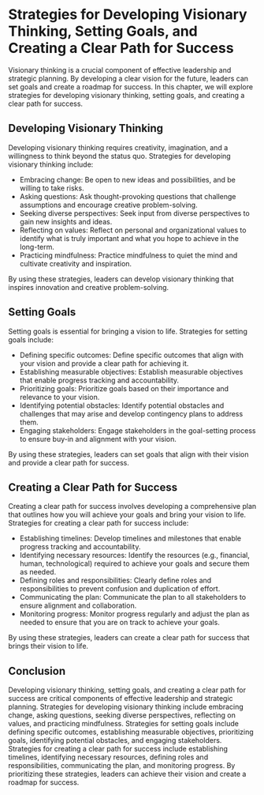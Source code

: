 # Strategies for Developing Visionary Thinking, Setting Goals, and Creating a Clear Path for Success

Visionary thinking is a crucial component of effective leadership and strategic planning. By developing a clear vision for the future, leaders can set goals and create a roadmap for success. In this chapter, we will explore strategies for developing visionary thinking, setting goals, and creating a clear path for success.

Developing Visionary Thinking
-----------------------------

Developing visionary thinking requires creativity, imagination, and a willingness to think beyond the status quo. Strategies for developing visionary thinking include:

* Embracing change: Be open to new ideas and possibilities, and be willing to take risks.
* Asking questions: Ask thought-provoking questions that challenge assumptions and encourage creative problem-solving.
* Seeking diverse perspectives: Seek input from diverse perspectives to gain new insights and ideas.
* Reflecting on values: Reflect on personal and organizational values to identify what is truly important and what you hope to achieve in the long-term.
* Practicing mindfulness: Practice mindfulness to quiet the mind and cultivate creativity and inspiration.

By using these strategies, leaders can develop visionary thinking that inspires innovation and creative problem-solving.

Setting Goals
-------------

Setting goals is essential for bringing a vision to life. Strategies for setting goals include:

* Defining specific outcomes: Define specific outcomes that align with your vision and provide a clear path for achieving it.
* Establishing measurable objectives: Establish measurable objectives that enable progress tracking and accountability.
* Prioritizing goals: Prioritize goals based on their importance and relevance to your vision.
* Identifying potential obstacles: Identify potential obstacles and challenges that may arise and develop contingency plans to address them.
* Engaging stakeholders: Engage stakeholders in the goal-setting process to ensure buy-in and alignment with your vision.

By using these strategies, leaders can set goals that align with their vision and provide a clear path for success.

Creating a Clear Path for Success
---------------------------------

Creating a clear path for success involves developing a comprehensive plan that outlines how you will achieve your goals and bring your vision to life. Strategies for creating a clear path for success include:

* Establishing timelines: Develop timelines and milestones that enable progress tracking and accountability.
* Identifying necessary resources: Identify the resources (e.g., financial, human, technological) required to achieve your goals and secure them as needed.
* Defining roles and responsibilities: Clearly define roles and responsibilities to prevent confusion and duplication of effort.
* Communicating the plan: Communicate the plan to all stakeholders to ensure alignment and collaboration.
* Monitoring progress: Monitor progress regularly and adjust the plan as needed to ensure that you are on track to achieve your goals.

By using these strategies, leaders can create a clear path for success that brings their vision to life.

Conclusion
----------

Developing visionary thinking, setting goals, and creating a clear path for success are critical components of effective leadership and strategic planning. Strategies for developing visionary thinking include embracing change, asking questions, seeking diverse perspectives, reflecting on values, and practicing mindfulness. Strategies for setting goals include defining specific outcomes, establishing measurable objectives, prioritizing goals, identifying potential obstacles, and engaging stakeholders. Strategies for creating a clear path for success include establishing timelines, identifying necessary resources, defining roles and responsibilities, communicating the plan, and monitoring progress. By prioritizing these strategies, leaders can achieve their vision and create a roadmap for success.
